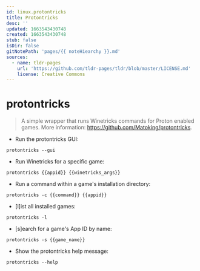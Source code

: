 ```yaml
---
id: linux.protontricks
title: Protontricks
desc: ''
updated: 1663543430748
created: 1663543430748
stub: false
isDir: false
gitNotePath: 'pages/{{ noteHiearchy }}.md'
sources:
  - name: tldr-pages
    url: 'https://github.com/tldr-pages/tldr/blob/master/LICENSE.md'
    license: Creative Commons
---
```

# protontricks

> A simple wrapper that runs Winetricks commands for Proton enabled games.
> More information: <https://github.com/Matoking/protontricks>.

- Run the protontricks GUI:

`protontricks --gui`

- Run Winetricks for a specific game:

`protontricks {{appid}} {{winetricks_args}}`

- Run a command within a game's installation directory:

`protontricks -c {{command}} {{appid}}`

- [l]ist all installed games:

`protontricks -l`

- [s]earch for a game's App ID by name:

`protontricks -s {{game_name}}`

- Show the protontricks help message:

`protontricks --help`

